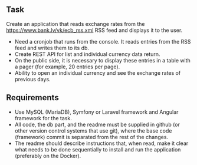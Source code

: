 ## Task

Create an application that reads exchange rates from the https://www.bank.lv/vk/ecb_rss.xml RSS feed and displays it to the user.

- Need a cronjob that runs from the console. It reads entries from the RSS feed and writes them to its db.
- Create REST API for list and individual currency data return.
- On the public side, it is necessary to display these entries in a table with a pager (for example, 20 entries per page).
- Ability to open an individual currency and see the exchange rates of previous days.


## Requirements

- Use MySQL (MariaDB), Symfony or Laravel framework and Angular framework for the task.
- All code, the db part, and the readme must be supplied in github (or other version control systems that use git), where the base code (framework) commit is separated from the rest of the changes.
- The readme should describe instructions that, when read, make it clear what needs to be done sequentially to install and run the application (preferably on the Docker).

